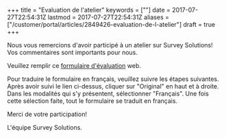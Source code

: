 +++
title = "Evaluation de l'atelier"
keywords = [""]
date = 2017-07-27T22:54:31Z
lastmod = 2017-07-27T22:54:31Z
aliases = ["/customer/portal/articles/2849426-evaluation-de-l-atelier"]
draft = true
+++

Nous vous remercions d'avoir participé à un atelier sur Survey
Solutions! Vos commentaires sont importants pour nous.  
  
Veuillez remplir ce [formulaire
d'évaluation](https://tce.mysurvey.solutions/WebInterview/4/Start)
web.  
  
Pour traduire le formulaire en français, veuillez suivre les étapes
suivantes. Après avoir suivi le lien ci-dessus, cliquer sur "Original"
en haut et à droite. Dans les modalités qui s'y présentent, sélectionner
"Français". Une fois cette sélection faite, tout le formulaire se
traduit en français.  
  
Merci de votre participation!  
  
L'équipe Survey Solutions.
